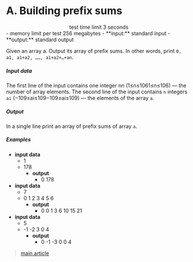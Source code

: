 # A. Building prefix sums

<center>test time limit 3 seconds</center>
        - memory limit per test 256 megabytes
                - **input:** standard input
                - **output:** standard output


Given an array a. Output its array of prefix sums. In other words, print `0, a1, a1+a2, ……, a1+a2+…+an`.

##### Input data

The first line of the input contains one integer nn (1≤n≤1061≤n≤106) — the number of array elements.
The second line of the input contains `n` integers `ai` (−109≤ai≤109−109≤ai≤109) — the elements of the array `a`.

##### Output

In a single line print an array of prefix sums of array `a`.

##### Examples


- **input data**
    - 1
    - 178
        - **output**
            - 0 178
- **input data**
    - 7
    - 0 1 2 3 4 5 6
        - **output**
            - 0 0 1 3 6 10 15 21
- **input data**
    - 5
    - -1 -2 3 0 4
        - **output**
            - 0 -1 -3 0 0 4 


> [main article](https://codeforces.com/edu/course/3/lesson/10/1/practice/contest/324365/problem/A 'in russian language')